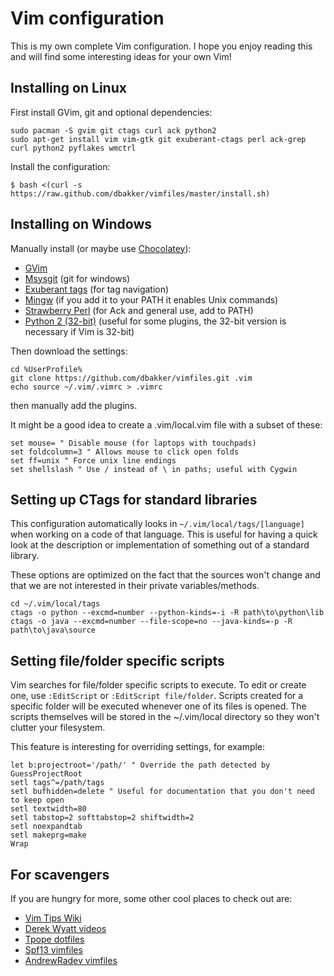 # Vim configuration

This is my own complete Vim configuration. I hope you enjoy reading this and
will find some interesting ideas for your own Vim!

## Installing on Linux

First install GVim, git and optional dependencies:

    sudo pacman -S gvim git ctags curl ack python2
    sudo apt-get install vim vim-gtk git exuberant-ctags perl ack-grep curl python2 pyflakes wmctrl

Install the configuration:

    $ bash <(curl -s https://raw.github.com/dbakker/vimfiles/master/install.sh)

## Installing on Windows

Manually install (or maybe use [Chocolatey](http://chocolatey.org/)):

  * [GVim](http://guessurl.appspot.com/?q=download+gvim)
  * [Msysgit](http://guessurl.appspot.com/?q=download+msysgit) (git for windows)
  * [Exuberant tags](http://guessurl.appspot.com/?q=download+exuberant+tags) (for tag navigation)
  * [Mingw](http://guessurl.appspot.com/?q=download+mingw) (if you add it to your PATH it enables Unix commands)
  * [Strawberry Perl](http://strawberryperl.com/) (for Ack and general use, add to PATH)
  * [Python 2 (32-bit)](http://www.python.org/getit/) (useful for some plugins,
    the 32-bit version is necessary if Vim is 32-bit)

Then download the settings:

    cd %UserProfile%
    git clone https://github.com/dbakker/vimfiles.git .vim
    echo source ~/.vim/.vimrc > .vimrc

then manually add the plugins.

It might be a good idea to create a .vim/local.vim file with a subset of these:

    set mouse= " Disable mouse (for laptops with touchpads)
    set foldcolumn=3 " Allows mouse to click open folds
    set ff=unix " Force unix line endings
    set shellslash " Use / instead of \ in paths; useful with Cygwin

## Setting up CTags for standard libraries
This configuration automatically looks in `~/.vim/local/tags/[language]` when
working on a code of that language. This is useful for having a quick look
at the description or implementation of something out of a standard library.

These options are optimized on the fact that the sources won't change and that
we are not interested in their private variables/methods.

    cd ~/.vim/local/tags
    ctags -o python --excmd=number --python-kinds=-i -R path\to\python\lib
    ctags -o java --excmd=number --file-scope=no --java-kinds=-p -R path\to\java\source

## Setting file/folder specific scripts
Vim searches for file/folder specific scripts to execute. To edit or create one, use
`:EditScript` or `:EditScript file/folder`. Scripts created for a specific folder will
be executed whenever one of its files is opened. The scripts themselves will be
stored in the ~/.vim/local directory so they won't clutter your filesystem.

This feature is interesting for overriding settings, for example:

    let b:projectroot='/path/' " Override the path detected by GuessProjectRoot
    setl tags^=/path/tags
    setl bufhidden=delete " Useful for documentation that you don't need to keep open
    setl textwidth=80
    setl tabstop=2 softtabstop=2 shiftwidth=2
    setl noexpandtab
    setl makeprg=make
    Wrap

## For scavengers

If you are hungry for more, some other cool places to check out are:

  * [Vim Tips Wiki](http://vim.wikia.com/wiki/Vim_Tips_Wiki)
  * [Derek Wyatt videos](http://guessurl.appspot.com/?q=derek+wyatt+advanced+videos)
  * [Tpope dotfiles](https://github.com/tpope/tpope)
  * [Spf13 vimfiles](https://github.com/spf13/spf13-vim/)
  * [AndrewRadev vimfiles](https://github.com/AndrewRadev/Vimfiles)

